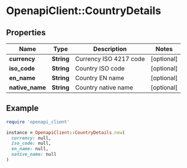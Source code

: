 # OpenapiClient::CountryDetails

## Properties

| Name | Type | Description | Notes |
| ---- | ---- | ----------- | ----- |
| **currency** | **String** | Currency ISO 4217 code | [optional] |
| **iso_code** | **String** | Country ISO code | [optional] |
| **en_name** | **String** | Country EN name | [optional] |
| **native_name** | **String** | Country native name | [optional] |

## Example

```ruby
require 'openapi_client'

instance = OpenapiClient::CountryDetails.new(
  currency: null,
  iso_code: null,
  en_name: null,
  native_name: null
)
```

